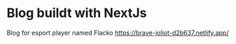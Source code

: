 # Blog buildt with NextJs

Blog for esport player named Flacko
https://brave-joliot-d2b637.netlify.app/
